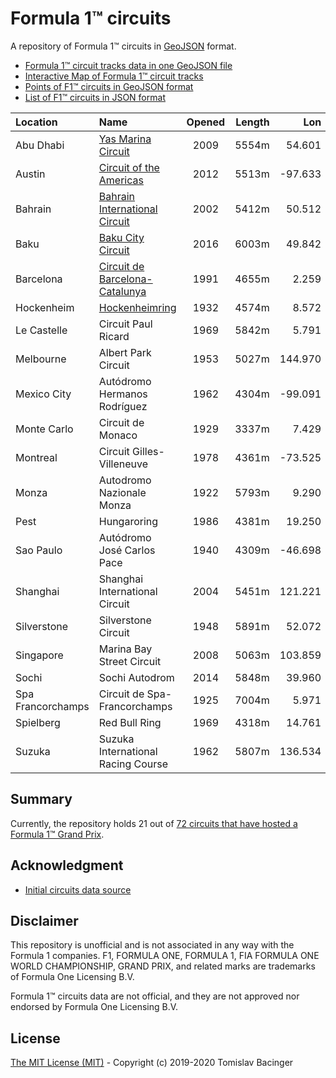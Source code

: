 # Formula 1™ circuits

A repository of Formula 1™ circuits in [GeoJSON](http://geojson.org/) format.

* [Formula 1™ circuit tracks data in one GeoJSON file](f1-circuits.geojson)
* [Interactive Map of Formula 1™ circuit tracks](https://svemir.co/f1/)
* [Points of F1™ circuits in GeoJSON format](f1-locations.geojson)
* [List of F1™ circuits in JSON format](f1-locations.json)

| Location | Name | Opened | Length | Lon | Lat |
|:---|:---|:---:|---:|---:|---:|
| Abu Dhabi | [Yas Marina Circuit](circuits/ae-2009.geojson) | 2009 | 5554m | 54.601 | 24.471 |
| Austin | [Circuit of the Americas](circuits/us-2012.geojson) | 2012 | 5513m | -97.633 | 30.135 |
| Bahrain | [Bahrain International Circuit](circuits/bh-2002.geojson) | 2002 | 5412m | 50.512 | 26.031 |
| Baku | [Baku City Circuit](circuits/az-2016.geojson) | 2016 | 6003m | 49.842 | 40.369 |
| Barcelona | [Circuit de Barcelona-Catalunya](circuits/es-1991.geojson) | 1991 | 4655m | 2.259 | 41.569 |
| Hockenheim | [Hockenheimring](circuits/de-1932.geojson) | 1932 | 4574m | 8.572 | 49.330 |
| Le Castelle | Circuit Paul Ricard | 1969 | 5842m | 5.791 | 43.253 |
| Melbourne | Albert Park Circuit | 1953 | 5027m | 144.970 | -37.846 |
| Mexico City | Autódromo Hermanos Rodríguez | 1962 | 4304m | -99.091 | 19.402 |
| Monte Carlo | Circuit de Monaco | 1929 | 3337m | 7.429 | 43.737 |
| Montreal | Circuit Gilles-Villeneuve | 1978 | 4361m | -73.525 | 45.506 |
| Monza | Autodromo Nazionale Monza | 1922 | 5793m | 9.290 | 45.621 |
| Pest | Hungaroring | 1986 | 4381m | 19.250 | 47.583 |
| Sao Paulo | Autódromo José Carlos Pace | 1940 | 4309m | -46.698 | -23.702 |
| Shanghai | Shanghai International Circuit | 2004 | 5451m | 121.221 | 31.340 |
| Silverstone | Silverstone Circuit | 1948 | 5891m | 52.072 | -1.017 |
| Singapore | Marina Bay Street Circuit | 2008 | 5063m |103.859 | 1.291 | 
| Sochi | Sochi Autodrom | 2014 | 5848m | 39.960 | 43.407 |
| Spa Francorchamps | Circuit de Spa-Francorchamps | 1925 | 7004m | 5.971 | 50.436 |
| Spielberg | Red Bull Ring | 1969 | 4318m | 14.761 | 47.223 |
| Suzuka | Suzuka International Racing Course | 1962 | 5807m | 136.534 | 34.844 |

## Summary

Currently, the repository holds 21 out of [72 circuits that have hosted a Formula 1™ Grand Prix](https://en.wikipedia.org/wiki/List_of_Formula_One_circuits).

## Acknowledgment

* [Initial circuits data source](https://www.google.com/maps/d/u/0/viewer?mid=1nv6ugq4H67CSzKUauW92-pPstYw&ll=-37.84579005412956%2C144.96881158570557&z=16)

## Disclaimer

This repository is unofficial and is not associated in any way with the Formula 1 companies. F1, FORMULA ONE, FORMULA 1, FIA FORMULA ONE WORLD CHAMPIONSHIP, GRAND PRIX, and related marks are trademarks of Formula One Licensing B.V. 

Formula 1™ circuits data are not official, and they are not approved nor endorsed by Formula One Licensing B.V.

## License

[The MIT License (MIT)](LICENSE.md) - Copyright (c) 2019-2020 Tomislav Bacinger